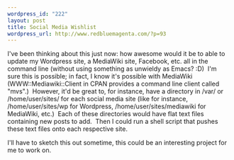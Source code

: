 ```yaml
--- 
wordpress_id: "222"
layout: post
title: Social Media Wishlist
wordpress_url: http://www.redbluemagenta.com/?p=93
---
```

I've been thinking about this just now: how awesome would it be to able to update my Wordpress site, a MediaWiki site, Facebook, etc. all in the command line (without using something as unwieldy as Emacs? :D)  I'm sure this is possible; in fact, I know it's possible with MediaWiki (WWW::Mediawiki::Client in CPAN provides a command line client called "mvs".)  However, it'd be great to, for instance, have a directory in /var/ or /home/user/sites/ for each social media site (like for instance, /home/user/sites/wp for Wordpress, /home/user/sites/mediawiki for MediaWiki, etc.)  Each of these directories would have flat text files containing new posts to add.  Then I could run a shell script that pushes these text files onto each respective site.

I'll have to sketch this out sometime, this could be an interesting project for me to work on.
